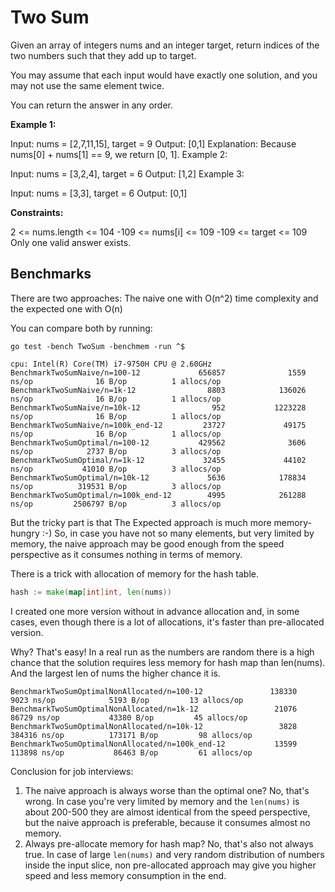 # Two Sum

Given an array of integers nums and an integer target, return indices of the two numbers such that they add up to target.

You may assume that each input would have exactly one solution, and you may not use the same element twice.

You can return the answer in any order.


**Example 1:**

Input: nums = [2,7,11,15], target = 9
Output: [0,1]
Explanation: Because nums[0] + nums[1] == 9, we return [0, 1].
Example 2:

Input: nums = [3,2,4], target = 6
Output: [1,2]
Example 3:

Input: nums = [3,3], target = 6
Output: [0,1]


**Constraints:**

2 <= nums.length <= 104
-109 <= nums[i] <= 109
-109 <= target <= 109
Only one valid answer exists.

## Benchmarks

There are two approaches: The naive one with O(n^2) time complexity and the expected one with O(n)

You can compare both by running:
```
go test -bench TwoSum -benchmem -run ^$
```

```
cpu: Intel(R) Core(TM) i7-9750H CPU @ 2.60GHz
BenchmarkTwoSumNaive/n=100-12             656857              1559 ns/op              16 B/op          1 allocs/op
BenchmarkTwoSumNaive/n=1k-12                8803            136026 ns/op              16 B/op          1 allocs/op
BenchmarkTwoSumNaive/n=10k-12                952           1223228 ns/op              16 B/op          1 allocs/op
BenchmarkTwoSumNaive/n=100k_end-12         23727             49175 ns/op              16 B/op          1 allocs/op
BenchmarkTwoSumOptimal/n=100-12           429562              3606 ns/op            2737 B/op          3 allocs/op
BenchmarkTwoSumOptimal/n=1k-12             32455             44102 ns/op           41010 B/op          3 allocs/op
BenchmarkTwoSumOptimal/n=10k-12             5636            178834 ns/op          319531 B/op          3 allocs/op
BenchmarkTwoSumOptimal/n=100k_end-12        4995            261288 ns/op         2506797 B/op          3 allocs/op

```

But the tricky part is that The Expected approach is much more memory-hungry :-)
So, in case you have not so many elements, but very limited by memory, the naive approach may be good enough from
the speed perspective as it consumes nothing in terms of memory. 

There is a trick with allocation of memory for the hash table.

```go
hash := make(map[int]int, len(nums))
```

I created one more version without in advance allocation and, in some cases, even though there is a lot of allocations,
it's faster than pre-allocated version.

Why? That's easy! In a real run as the numbers are random there is a high chance that the solution requires less memory
for hash map than len(nums). And the largest len of nums the higher chance it is.    

```
BenchmarkTwoSumOptimalNonAllocated/n=100-12               138330              9023 ns/op            5193 B/op         13 allocs/op
BenchmarkTwoSumOptimalNonAllocated/n=1k-12                 21076             86729 ns/op           43380 B/op         45 allocs/op
BenchmarkTwoSumOptimalNonAllocated/n=10k-12                 3828            384316 ns/op          173171 B/op         98 allocs/op
BenchmarkTwoSumOptimalNonAllocated/n=100k_end-12           13599            113898 ns/op           86463 B/op         61 allocs/op
```

Conclusion for job interviews: 

1. The naive approach is always worse than the optimal one? No, that's wrong. In case you're very limited by memory and the `len(nums)`
is about 200-500 they are almost identical from the speed perspective, but the naive approach is preferable, because it consumes almost no memory.
2. Always pre-allocate memory for hash map? No, that's also not always true. In case of large `len(nums)` and very random distribution of numbers inside
the input slice, non pre-allocated approach may give you higher speed and less memory consumption in the end.
